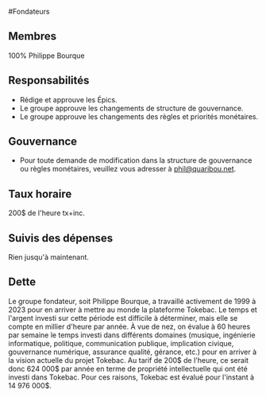 #Fondateurs 

## Membres 
100% Philippe Bourque 

## Responsabilités 
- Rédige et approuve les Épics.
- Le groupe approuve les changements de structure de gouvernance.
- Le groupe approuve les changements des règles et priorités monétaires.

## Gouvernance 
- Pour toute demande de modification dans la structure de gouvernance ou règles monétaires, veuillez vous adresser à phil@quaribou.net.

## Taux horaire
200$ de l'heure tx+inc.

## Suivis des dépenses 
Rien jusqu'à maintenant.

## Dette 
Le groupe fondateur, soit Philippe Bourque, a travaillé activement de 1999 à 2023 pour en arriver à mettre au monde la plateforme Tokebac. Le temps et l'argent investi sur cette période est difficile à déterminer, mais elle se compte en millier d'heure par année. À vue de nez, on évalue à 60 heures par semaine le temps investi dans différents domaines (musique, ingénierie informatique, politique, communication publique, implication civique, gouvernance numérique, assurance qualité, gérance, etc.) pour en arriver à la vision actuelle du projet Tokebac. Au tarif de 200$ de l'heure, ce serait donc 624 000$ par année en terme de propriété intellectuelle qui ont été investi dans Tokebac. Pour ces raisons, Tokebac est évalué pour l'instant à 14 976 000$. 
